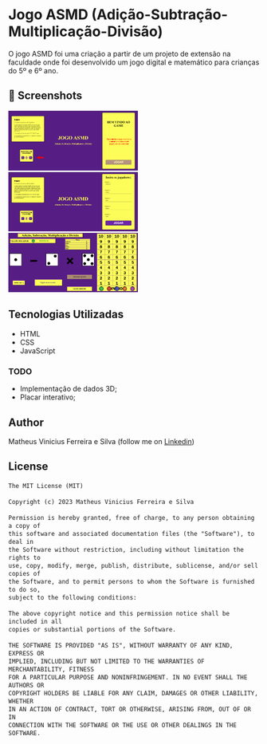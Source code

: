 # Jogo ASMD (Adição-Subtração-Multiplicação-Divisão)

O jogo ASMD foi uma criação a partir de um projeto de extensão na faculdade onde foi desenvolvido um jogo digital e matemático para crianças do 5º e 6º ano.

## :camera_flash: Screenshots
<!-- You can add more screenshots here if you like -->
<img src="Jogo/results/tela_incial.png" width="260">&emsp;<img src="Jogo/results/tela_insercao_jogadores.png" width="260">&emsp;<img src="Jogo/results/tela_jogo.png" width="260">

## Tecnologias Utilizadas
* HTML
* CSS
* JavaScript

### TODO
- Implementação de dados 3D;
- Placar interativo;

## Author
Matheus Vinicius Ferreira e Silva (follow me on [Linkedin](https://www.linkedin.com/in/matheus-vinicius-ferreira-e-silva-518b061b0))

## License
```
The MIT License (MIT)

Copyright (c) 2023 Matheus Vinicius Ferreira e Silva

Permission is hereby granted, free of charge, to any person obtaining a copy of
this software and associated documentation files (the "Software"), to deal in
the Software without restriction, including without limitation the rights to
use, copy, modify, merge, publish, distribute, sublicense, and/or sell copies of
the Software, and to permit persons to whom the Software is furnished to do so,
subject to the following conditions:

The above copyright notice and this permission notice shall be included in all
copies or substantial portions of the Software.

THE SOFTWARE IS PROVIDED "AS IS", WITHOUT WARRANTY OF ANY KIND, EXPRESS OR
IMPLIED, INCLUDING BUT NOT LIMITED TO THE WARRANTIES OF MERCHANTABILITY, FITNESS
FOR A PARTICULAR PURPOSE AND NONINFRINGEMENT. IN NO EVENT SHALL THE AUTHORS OR
COPYRIGHT HOLDERS BE LIABLE FOR ANY CLAIM, DAMAGES OR OTHER LIABILITY, WHETHER
IN AN ACTION OF CONTRACT, TORT OR OTHERWISE, ARISING FROM, OUT OF OR IN
CONNECTION WITH THE SOFTWARE OR THE USE OR OTHER DEALINGS IN THE SOFTWARE.
```
